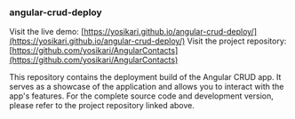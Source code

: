 ### angular-crud-deploy

Visit the live demo: [https://yosikari.github.io/angular-crud-deploy/](https://yosikari.github.io/angular-crud-deploy/)
Visit the project repository: [https://github.com/yosikari/AngularContacts](https://github.com/yosikari/AngularContacts)

This repository contains the deployment build of the Angular CRUD app. It serves as a showcase of the application and allows you to interact with the app's features. For the complete source code and development version, please refer to the project repository linked above.
